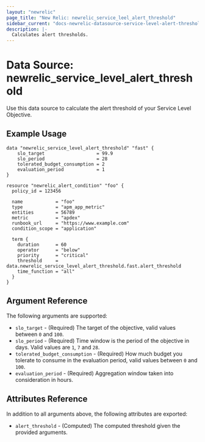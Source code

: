```yaml
---
layout: "newrelic"
page_title: "New Relic: newrelic_service_leel_alert_threshold"
sidebar_current: "docs-newrelic-datasource-service-level-alert-threshold"
description: |-
  Calculates alert thresholds.
---
```


# Data Source: newrelic\_service\_level\_alert\_threshold

Use this data source to calculate the alert threshold of your Service
Level Objective.

## Example Usage

```hcl
data "newrelic_service_level_alert_threshold" "fast" {
    slo_target                   = 99.9
    slo_period                   = 28
    tolerated_budget_consumption = 2
    evaluation_period            = 1
}

resource "newrelic_alert_condition" "foo" {
  policy_id = 123456

  name            = "foo"
  type            = "apm_app_metric"
  entities        = 56789
  metric          = "apdex"
  runbook_url     = "https://www.example.com"
  condition_scope = "application"

  term {
    duration      = 60
    operator      = "below"
    priority      = "critical"
    threshold     = data.newrelic_service_level_alert_threshold.fast.alert_threshold
    time_function = "all"
  }
}
```


## Argument Reference

The following arguments are supported:

  * `slo_target` - (Required) The target of the objective, valid values between `0` and `100`.
  * `slo_period` - (Required) Time window is the period of the objective in days. Valid values are `1`, `7` and `28`.
  * `tolerated_budget_consumption` - (Required) How much budget you tolerate to consume in the evaluation period, valid values between `0` and `100`.
  * `evaluation_period` - (Required) Aggregation window taken into consideration in hours.

## Attributes Reference

In addition to all arguments above, the following attributes are exported:

* `alert_threshold` - (Computed) The computed threshold given the provided arguments.
